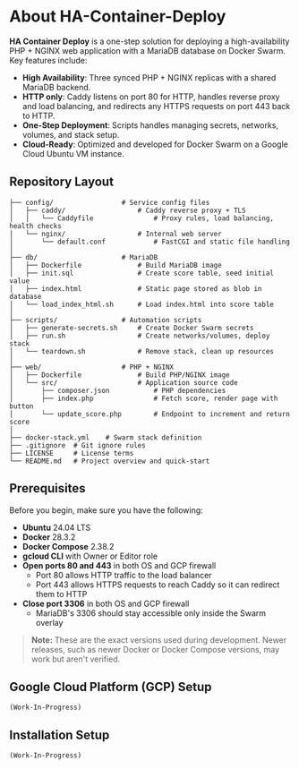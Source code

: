 # About HA-Container-Deploy

**HA Container Deploy** is a one-step solution for deploying a high-availability PHP + NGINX web application with a MariaDB database on Docker Swarm. Key features include:
- **High Availability**: Three synced PHP + NGINX replicas with a shared MariaDB backend.
- **HTTP only**: Caddy listens on port 80 for HTTP, handles reverse proxy and load balancing, and redirects any HTTPS requests on port 443 back to HTTP.
- **One-Step Deployment**: Scripts handles managing secrets, networks, volumes, and stack setup.
- **Cloud-Ready**: Optimized and developed for Docker Swarm on a Google Cloud Ubuntu VM instance.

## Repository Layout

```
├── config/                 # Service config files
│   ├── caddy/                  # Caddy reverse proxy + TLS
│   │   └── Caddyfile               # Proxy rules, load balancing, health checks
│   └── nginx/                  # Internal web server
│       └── default.conf            # FastCGI and static file handling
│
├── db/                     # MariaDB
│   ├── Dockerfile              # Build MariaDB image
│   ├── init.sql                # Create score table, seed initial value
│   ├── index.html              # Static page stored as blob in database
│   └── load_index_html.sh      # Load index.html into score table
│
├── scripts/                # Automation scripts
│   ├── generate-secrets.sh     # Create Docker Swarm secrets
│   ├── run.sh                  # Create networks/volumes, deploy stack
│   └── teardown.sh             # Remove stack, clean up resources
│
├── web/                    # PHP + NGINX
│   ├── Dockerfile              # Build PHP/NGINX image
│   └── src/                    # Application source code
│       ├── composer.json           # PHP dependencies
│       ├── index.php               # Fetch score, render page with button
│       └── update_score.php        # Endpoint to increment and return score
│
├── docker-stack.yml    # Swarm stack definition
├── .gitignore  # Git ignore rules
├── LICENSE     # License terms
└── README.md   # Project overview and quick-start
```

## Prerequisites

Before you begin, make sure you have the following:
- **Ubuntu** 24.04 LTS
- **Docker** 28.3.2
- **Docker Compose** 2.38.2
- **gcloud CLI** with Owner or Editor role
- **Open ports 80 and 443** in both OS and GCP firewall
    - Port 80 allows HTTP traffic to the load balancer
    - Port 443 allows HTTPS requests to reach Caddy so it can redirect them to HTTP
- **Close port 3306** in both OS and GCP firewall
    - MariaDB's 3306 should stay accessible only inside the Swarm overlay

> **Note:** These are the exact versions used during development. Newer releases, such as newer Docker or Docker Compose versions, may work but aren't verified.

## Google Cloud Platform (GCP) Setup

```
(Work-In-Progress)
```

## Installation Setup

```
(Work-In-Progress)
```
